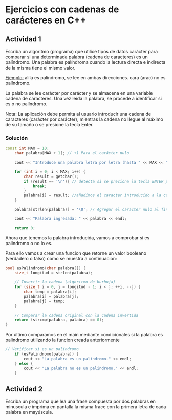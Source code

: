 # Ejercicios con cadenas de carácteres en C++

## Actividad 1

Escriba un algoritmo (programa) que utilice tipos de datos carácter para comparar si una determinada palabra (cadena de caracteres) es un palíndromo. Una palabra es palíndroma cuando la lectura directa e indirecta de la misma tiene el mismo valor.

<Ejemplo:>
alila es palíndromo, se lee en ambas direcciones.
         cara (arac) no es palíndromo.

La palabra se lee carácter por carácter y se almacena en una variable cadena de caracteres. Una vez leída la palabra, se procede a identificar si es o no palíndromo.

Nota: La aplicación debe permita al usuario introducir una cadena de caracteres (carácter por carácter), mientras la cadena no llegue al máximo de su tamaño o se presione la tecla Enter.

### Solución

```c++
const int MAX = 10;
    char palabra[MAX + 1]; // +1 Para el carácter nulo

    cout << "Introduce una palabra letra por letra (hasta " << MAX << " caracteres): ";

    for (int i = 0; i < MAX; i++) {
        char result = getchar();
        if (result == '\n'){ // detecta si se preciona la tecla ENTER para romper el ciclo;
            break;
        }
        palabra[i] = result; //añadimos el caracter introducido a la cadena de caracteres
    }

    palabra[strlen(palabra)] = '\0'; // Agregar el caracter nulo al final de la cadena

    cout << "Palabra ingresada: " << palabra << endl;

    return 0;
```

Ahora que tenemos la palabra introducida, vamos a comprobar si es palindromo o no lo es.

Para ello vamos a crear una funcion que retorne un valor booleano (verdadero o falso) como se muestra a continuacion:

```c++
bool esPalindromo(char palabra[]) {
    size_t longitud = strlen(palabra);
    
    // Invertir la cadena (algoritmo de burbuja)
    for (size_t i = 0, j = longitud - 1; i < j; ++i, --j) {
        char temp = palabra[i];
        palabra[i] = palabra[j];
        palabra[j] = temp;
    }

    // Comparar la cadena original con la cadena invertida
    return (strcmp(palabra, palabra) == 0);
}
```

Por último comparamos en el main mediante condicionales si la palabra es palindromo utilizando la funcion creada anteriormente

```c++
// Verificar si es un palíndromo
    if (esPalindromo(palabra)) {
        cout << "La palabra es un palindromo." << endl;
    } else {
        cout << "La palabra no es un palindromo." << endl;
    }
```

## Actividad 2

Escriba un programa que lea una frase compuesta por dos palabras en minuscula  e imprima en pantalla la misma frace con la primera letra de cada palabra en mayúscula.
